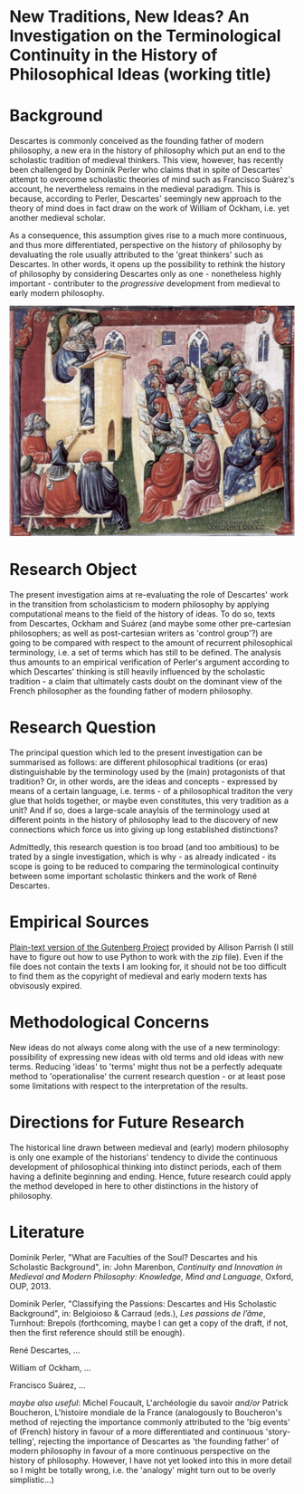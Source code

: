 # New Traditions, New Ideas? An Investigation on the Terminological Continuity in the History of Philosophical Ideas (working title)

# Background
Descartes is commonly conceived as the founding father of modern philosophy, a new era in the history of philosophy which put an end to the scholastic tradition of medieval thinkers. This view, however, has recently been challenged by Dominik Perler who claims that in spite of Descartes' attempt to overcome scholastic theories of mind such as Francisco Suárez's account, he nevertheless remains in the medieval paradigm. This is because, according to Perler, Descartes' seemingly new approach to the theory of mind does in fact draw on the work of William of Ockham, i.e. yet another medieval scholar.

As a consequence, this assumption gives rise to a much more continuous, and thus more differentiated, perspective on the history of philosophy by devaluating the role usually attributed to the 'great thinkers' such as Descartes. In other words, it opens up the possibility to rethink the history of philosophy by considering Descartes only as one - nonetheless highly important - contributer to the *progressive* development from medieval to early modern philosophy.


![](assets/Laurentius_de_Voltolina_001.jpg)


# Research Object
The present investigation aims at re-evaluating the role of Descartes' work in the transition from scholasticism to modern philosophy by applying computational means to the field of the history of ideas. To do so, texts from Descartes, Ockham and Suárez (and maybe some other pre-cartesian philosophers; as well as post-cartesian writers as 'control group'?) are going to be compared with respect to the amount of recurrent philosophical terminology, i.e. a set of terms which has still to be defined. The analysis thus amounts to an empirical verification of Perler's argument according to which Descartes' thinking is still heavily influenced by the scholastic tradition - a claim that ultimately casts doubt on the dominant view of the French philosopher as the founding father of modern philosophy.


# Research Question
The principal question which led to the present investigation can be summarised as follows: are different philosophical traditions (or eras) distinguishable by the terminology used by the (main) protagonists of that tradition? Or, in other words, are the ideas and concepts - expressed by means of a certain language, i.e. terms - of a philosophical traditon the very glue that holds together, or maybe even constitutes, this very tradition as a unit? And if so, does a large-scale anaylsis of the terminology used at different points in the history of philosophy lead to the discovery of new connections which force us into giving up long established distinctions?

Admittedly, this research question is too broad (and too ambitious) to be trated by a single investigation, which is why - as already indicated - its scope is going to be reduced to comparing the terminological continuity between some important scholastic thinkers and the work of René Descartes.



# Empirical Sources

[Plain-text version of the Gutenberg Project](https://github.com/aparrish/gutenberg-dammit) provided by Allison Parrish (I still have to figure out how to use Python to work with the zip file). Even if the file does not contain the texts I am looking for, it should not be too difficult to find them as the copyright of medieval and early modern texts has obvisously expired.



# Methodological Concerns
New ideas do not always come along with the use of a new terminology: possibility of expressing new ideas with old terms and old ideas with new terms. Reducing 'ideas' to 'terms' might thus not be a perfectly adequate method to 'operationalise' the current research question - or at least pose some limitations with respect to the interpretation of the results.

# Directions for Future Research
The historical line drawn between medieval and (early) modern philosophy is only one example of the historians' tendency to divide the continuous development of philosophical thinking into distinct periods, each of them having a definite beginning and ending. Hence, future research could apply the method developed in here to other distinctions in the history of philosophy.

# Literature
Dominik Perler, "What are Faculties of the Soul? Descartes and his Scholastic Background", in: John Marenbon, *Continuity and Innovation in Medieval and Modern Philosophy: Knowledge, Mind and Language*, Oxford, OUP, 2013.

Dominik Perler, "Classifying the Passions:	Descartes	and	His	Scholastic	Background",	in: Belgioioso & Carraud (eds.), *Les	passions	de l’âme*, Turnhout: Brepols	(forthcoming, maybe I can get a copy of the draft, if not, then the first reference should still be enough).

René Descartes, ...

William of Ockham, ...

Francisco Suárez, ...

*maybe also useful*: Michel Foucault, L'archéologie du savoir *and/or* Patrick Boucheron, L'histoire mondiale de la France (analogously to Boucheron's method of rejecting the importance commonly attributed to the 'big events' of (French) history in favour of a more differentiated and continuous 'story-telling', rejecting the importance of Descartes as 'the founding father' of modern philosophy in favour of a more continuous perspective on the history of philosophy. However, I have not yet looked into this in more detail so I might be totally wrong, i.e. the 'analogy' might turn out to be overly simplistic...)
